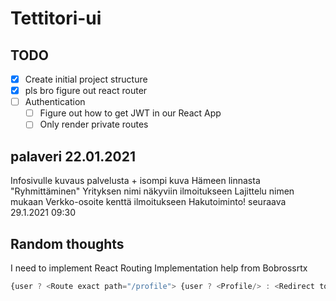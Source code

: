# Tettitori-ui

## TODO
- [x] Create initial project structure
- [x] pls bro figure out react router
- [ ] Authentication
    - [ ] Figure out how to get JWT in our React App
    - [ ] Only render private routes

## palaveri 22.01.2021
Infosivulle kuvaus palvelusta + isompi kuva Hämeen linnasta
"Ryhmittäminen"
Yrityksen nimi näkyviin ilmoitukseen
Lajittelu nimen mukaan
Verkko-osoite kenttä ilmoitukseen
Hakutoiminto!
seuraava 29.1.2021 09:30

## Random thoughts
I need to implement React Routing 
Implementation help from Bobrossrtx
```js
{user ? <Route exact path="/profile"> {user ? <Profile/> : <Redirect to="/auth/login"/>} </Route> : ( <Route exact path="/profile"> <Login/> </Route> )}```
    


